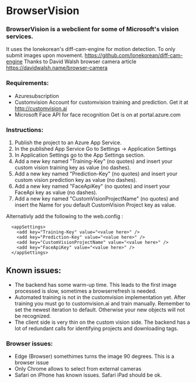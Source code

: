 # BrowserVision
### BrowserVision is a webclient for some of Microsoft's vision services.

It uses the lonekorean's diff-cam-engine for motion detection. To only submit images upon movement. https://github.com/lonekorean/diff-cam-engine
Thanks to David Walsh browser camera article https://davidwalsh.name/browser-camera

### Requirements:
- Azuresubscription
- Customvision Account for customvision training and prediction. Get it at http://customvision.ai
- Microsoft Face API for face recognition Get is on at portal.azure.com

### Instructions:
1. Publish the project to an Azure App Service.
2. In the published App Service Go to Settings -> Application Settings
3. In Application Settings go to the App Settings section.
4. Add a new key named "Training-Key" (no quotes) and insert your custom vision training key as value (no dashes).
5. Add a new key named "Prediction-Key" (no quotes) and insert your custom vision prediction key as value (no dashes).
6. Add a new key named "FaceApiKey" (no quotes) and insert your FaceApi key as value (no dashes).
7. Add a new key named "CustomVisionProjectName" (no quotes) and insert the Name for you default CustomVision Project key as value.


Alternativly add the following to the web.config : 
```
  <appSettings>
    <add key="Training-Key" value="<value here>" />
    <add key="Prediction-Key" value="<value here>" />
    <add key="CustomVisionProjectName" value="<value here>" />
    <add key="FaceApiKey" value="<value here>" />
  </appSettings>
```
## Known issues:
- The backend has some warm-up time. This leads to the first image processed is slow, sometimes a browserrefresh is needed. 
- Automated training is not in the customvision implementation yet. After training you must go to customvision.ai and train manually. Remember to set the newest iteration to default. Otherwise your new objects will not be recognized. 
- The client side is very thin on the custom vision side. The backend has a lot of redundant calls for identifying projects and downloading tags. 

### Browser issues:
- Edge (Browser) somethimes turns the image 90 degrees. This is a browser issue
- Only Chrome allows to select from external cameras
- Safari on iPhone has known issues. Safari iPad should be ok. 
